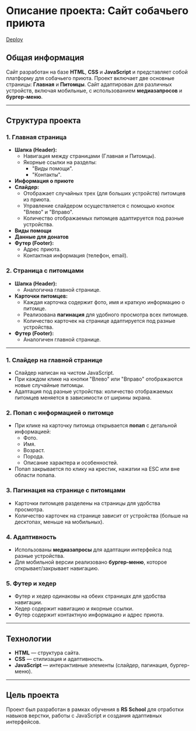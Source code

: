 # Описание проекта: Сайт собачьего приюта
[Deploy](https://rolling-scopes-school.github.io/liayai-JSFEPRESCHOOL2024Q2/shelter/index.html)

## Общая информация
Сайт разработан на базе **HTML**, **CSS** и **JavaScript** и представляет собой платформу для собачьего приюта. Проект включает две основные страницы: **Главная** и **Питомцы**. Сайт адаптирован для различных устройств, включая мобильные, с использованием **медиазапросов** и **бургер-меню**.

---

## Структура проекта

### 1. **Главная страница**
- **Шапка (Header):**
  - Навигация между страницами (Главная и Питомцы).
  - Якорные ссылки на разделы:
    - "Виды помощи".
    - "Контакты".
- **Информация о приюте**
- **Слайдер:**
  - Отображает случайных трех (для больших устройств) питомцев из приюта.
  - Управление слайдером осуществляется с помощью кнопок "Влево" и "Вправо".
  - Количество отображаемых питомцев адаптируется под разные устройства.
- **Виды помощи**
- **Данные для донатов**
- **Футер (Footer):**
  - Адрес приюта.
  - Контактная информация (телефон, email).

### 2. **Страница с питомцами**
- **Шапка (Header):**
  - Аналогична главной странице.
- **Карточки питомцев:**
  - Каждая карточка содержит фото, имя и краткую информацию о питомце.
  - Реализована **пагинация** для удобного просмотра всех питомцев.
  - Количество карточек на странице адаптируется под разные устройства.
- **Футер (Footer):**
  - Аналогичен главной странице.

---

### 1. **Слайдер на главной странице**
- Слайдер написан на чистом JavaScript.
- При каждом клике на кнопки "Влево" или "Вправо" отображаются новые случайные питомцы.
- Адаптация под разные устройства: количество отображаемых питомцев меняется в зависимости от ширины экрана.

### 2. **Попап с информацией о питомце**
- При клике на карточку питомца открывается **попап** с детальной информацией:
  - Фото.
  - Имя.
  - Возраст.
  - Порода.
  - Описание характера и особенностей.
- Попап закрывается по клику на крестик, нажатии на ESC или вне области попапа.

### 3. **Пагинация на странице с питомцами**
- Карточки питомцев разделены на страницы для удобства просмотра.
- Количество карточек на странице зависит от устройства (больше на десктопах, меньше на мобильных).

### 4. **Адаптивность**
- Использованы **медиазапросы** для адаптации интерфейса под разные устройства.
- Для мобильной версии реализовано **бургер-меню**, которое открывает/закрывает навигацию.

### 5. **Футер и хедер**
- Футер и хедер одинаковы на обеих страницах для удобства навигации.
- Хедер содержит навигацию и якорные ссылки.
- Футер содержит контактную информацию и адрес приюта.

---

## Технологии
- **HTML** — структура сайта.
- **CSS** — стилизация и адаптивность.
- **JavaScript** — интерактивные элементы (слайдер, пагинация, бургер-меню).

---

## Цель проекта
Проект был разработан в рамках обучения в **RS School** для отработки навыков верстки, работы с JavaScript и создания адаптивных интерфейсов.
